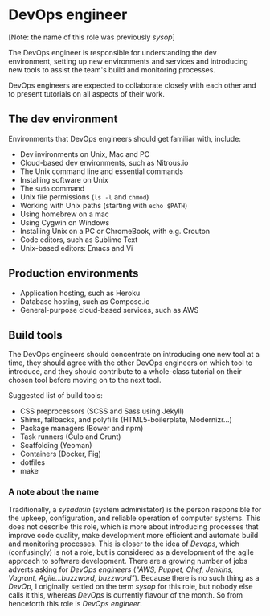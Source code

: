 # DevOps engineer

[Note: the name of this role was previously *sysop*]

The DevOps engineer is responsible for understanding the dev environment, setting up new environments and services and introducing new tools to assist the team's build and monitoring processes.

DevOps engineers are expected to collaborate closely with each other and to present tutorials on all aspects of their work.

## The dev environment

Environments that DevOps engineers should get familiar with, include:
* Dev invironments on Unix, Mac and PC
* Cloud-based dev environments, such as Nitrous.io
* The Unix command line and essential commands
* Installing software on Unix
* The `sudo` command
* Unix file permissions (`ls -l` and `chmod`)
* Working with Unix paths (starting with `echo $PATH`)
* Using homebrew on a mac 
* Using Cygwin on Windows
* Installing Unix on a PC or ChromeBook, with e.g. Crouton 
* Code editors, such as Sublime Text
* Unix-based editors: Emacs and Vi

## Production environments

* Application hosting, such as Heroku
* Database hosting, such as Compose.io 
* General-purpose cloud-based services, such as AWS 

## Build tools

The DevOps engineers should concentrate on introducing one new tool at a time, they should agree with the other DevOps engineers on which tool to introduce, and they should contribute to a whole-class tutorial on their chosen tool before moving on to the next tool.

Suggested list of build tools:
* CSS preprocessors (SCSS and Sass using Jekyll)
* Shims, fallbacks, and polyfills (HTML5-boilerplate, Modernizr...)
* Package managers (Bower and npm)
* Task runners (Gulp and Grunt)
* Scaffolding (Yeoman)
* Containers (Docker, Fig)
* dotfiles
* make

### A note about the name

Traditionally, a *sysadmin* (system administator) is the person responsible for the upkeep, configuration, and reliable operation of computer systems. This does not describe this role, which is more about introducing processes that improve code quality, make development more efficient and automate build and monitoring processes. This is closer to the idea of *Devops*, which (confusingly) is not a role, but is considered as a development of the agile approach to software development. There are a growing number of jobs adverts asking for *DevOps engineers* (*"AWS, Puppet, Chef, Jenkins, Vagrant, Agile...buzzword, buzzword"*). Because there is no such thing as a *DevOp*, I originally settled on the term *sysop* for this role, but nobody else calls it this, whereas *DevOps* is currently flavour of the month. So from henceforth this role is *DevOps engineer*.

